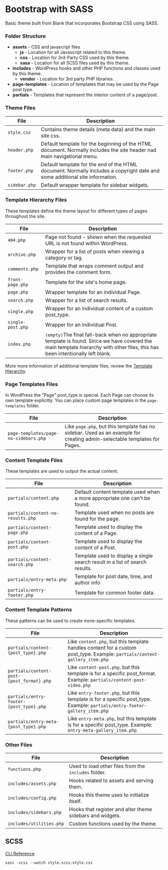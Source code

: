 # Bootstrap with SASS

Basic theme built from Blank that incorporates Bootstrap CSS using SASS.

### Folder Structure 

* **assets** - CSS and javascript files
    * **js** - Location for all Javascript related to this theme.
    * **css** - Location for 3rd-Party CSS used by this theme.
    * **sass** - Location for all SCSS files used by this theme.
* **includes** - WordPress hooks and other PHP functions and classes used by this theme.
    * **vendor** - Location for 3rd party PHP libraries.
* **page-templates** - Location of templates that may be used by the Page post type.
* **partials** - Templates that represent the interior content of a page/post.

### Theme Files

File | Description
---|---
`style.css` | Contains theme details (meta data) and the main site css.
`header.php` | Default template for the beginning of the HTML document. Normally includes the site header nad main navigational menu.
`footer.php` | Default template for the end of the HTML document. Normally includes a copyright date and some additional site information. 
`sidebar.php` | Default wrapper template for sidebar widgets. 

### Template Hierarchy Files

These templates define the theme layout for different types of pages throughout the site. 

File | Description
---|---
`404.php` | Page not found - shown when the requested URL is not found within WordPress.
`archive.php` | Wrapper for a list of posts when viewing a category or tag.
`comments.php` | Template that wraps comment output and provides the comment form. 
`front-page.php` | Template for the site's home page. 
`page.php` | Wrapper template for an individual Page. 
`search.php` | Wrapper for a list of search results.
`single.php` | Wrapper for an individual content of a custom post_type.   
`single-post.php` | Wrapper for an individual Post.   
`index.php` | `(empty)`The final fall-back when no appropriate template is found. Since we have covered the main template hierarchy with other files, this has been intentionally left blank. 

More more information of additional template files, review the [Template Hierarchy](https://developer.wordpress.org/themes/basics/template-hierarchy/).

### Page Templates Files

In WordPress the "Page" post_type is special. Each Page can choose its own template explicitly. You can place custom page templates in the `page-templates` folder.

File | Description
---|---
`page-templates/page-no-sidebars.php` | Like `page.php`, but this template has no sidebar. Used as an example for creating admin-selectable templates for Pages.


### Content Template Files

These templates are used to output the actual content.

File | Description
---|---
`partials/content.php` | Default content template used when a more appropriate one can't be found.
`partials/content-no-results.php` | Template used when no posts are found for the page.
`partials/content-page.php` | Template used to display the content of a Page. 
`partials/content-post.php` | Template used to display the content of a Post.
`partials/content-search.php` | Template used to display a single search result in a list of search results.
`partials/entry-meta.php` | Template for post date, time, and author info
`partials/entry-footer.php` | Template for common footer data.


### Content Template Patterns

These patterns can be used to create more-specific templates.

File | Description
---|---
`partials/content-{post_type}.php` | Like `content.php`, but this template handles content for a custom post_type. Example: `partials/content-gallery_item.php`
`partials/content-post-{post_format}.php` | Like `content-post.php`, but this template is for a specific post_format. Example: `partials/content-post-video.php`
`partials/entry-footer-{post_type}.php` | Like `entry-footer.php`, but this template is for a specific post_type. Example: `partials/entry-footer-gallery_item.php`
`partials/entry-meta-{post_type}.php` | Like `entry-meta.php`, but this template is for a specific post_type. Example: `entry-meta-gallery_item.php`


### Other Files

File | Description
---|---
`functions.php` | Used to load other files from the `includes` folder.
`includes/assets.php` | Hooks related to assets and serving them.
`includes/config.php` | Hooks this theme uses to initialize itself.
`includes/sidebars.php` | Hooks that register and alter theme sidebars and widgets.
`includes/utilities.php` | Custom functions used by the theme.


## SCSS

[CLI Reference](http://sass-lang.com/documentation/file.SASS_REFERENCE.html)

```
sass -scss --watch style.scss:style.css
```